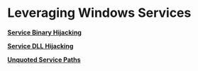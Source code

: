 # Leveraging Windows Services

[**Service Binary Hijacking**](Leveraging%20Windows%20Services%205b3dd192796842c08d33692e42cc2d07/Service%20Binary%20Hijacking%202d3193b358714b36b7fe1acc2a38db89.md)

[**Service DLL Hijacking**](Leveraging%20Windows%20Services%205b3dd192796842c08d33692e42cc2d07/Service%20DLL%20Hijacking%206e40955241da491ca5889fbc7fe15f09.md)

[**Unquoted Service Paths**](Leveraging%20Windows%20Services%205b3dd192796842c08d33692e42cc2d07/Unquoted%20Service%20Paths%20dcd7b07a17434aa38c776b80a24b4795.md)
